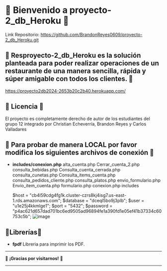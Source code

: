 # 🚀 Bienvenido a proyecto-2_db_Heroku 🚀
Link Repositorio:
https://github.com/BrandonReyes0609/proyecto-2_db_Heroku.git

## 🎉 Resproyecto-2_db_Heroku es la solución planteada para poder realizar operaciones de un restaurante de una manera sencilla, rápida y súper amigable con todos los clientes. 🎉
https://proyecto2db2024-2653b20c2b40.herokuapp.com/


## 📃 Licencia 📃

El proyecto es completamente derecho de autor de los estudiantes del grupo 12 integrado por Christian Echeverría, Brandon Reyes y Carlos Valladares

## 📃 Para probar de manera LOCAL por favor modifica los siguientes archivos de conexión 📃
- **includes/conexion.php** 
    alta_cuenta.php
    Cerrar_cuenta_2.php
    consulta_bebidas.php
    Consulta_cuenta_cerrada.php
    consulta_cunetas.php
    Consulta_items_cuenta.php
    consulta_pedidos_cliente.php
    consulta_platos.php
    envio_formulario.php
    Envio_item_cuenta.php
    formulario.php
    conexion.php includes


    $host = "cb4l59cdg4fg1k.cluster-czrs8kj4isg7.us-east-1.rds.amazonaws.com";
    $database = "dceql5bo9j3plb";
    $user = "u1e25j4kkmlge1";
    $port = "5432";
    $password = "p4ac621d657dad701bc6ed9505ad96894fe1a390fd1e05ef41b37334c60753c5b";
![image](https://github.com/BrandonReyes0609/proyecto-2_db_Heroku/assets/101024720/628efde6-39ba-4cd5-8b08-992afb297b89)

    
## 📃Librerías📃
- **fpdf** Libreria para imprimir los PDF.

---

🎉 **¡Gracias por visitarnos!** 🎉

---

